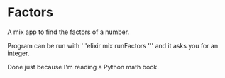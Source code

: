 # Factors

A mix app to find the factors of a number. 

Program can be run with 
'''elixir
mix runFactors
'''
and it asks you for an integer. 

Done just because I'm reading a Python math book. 
